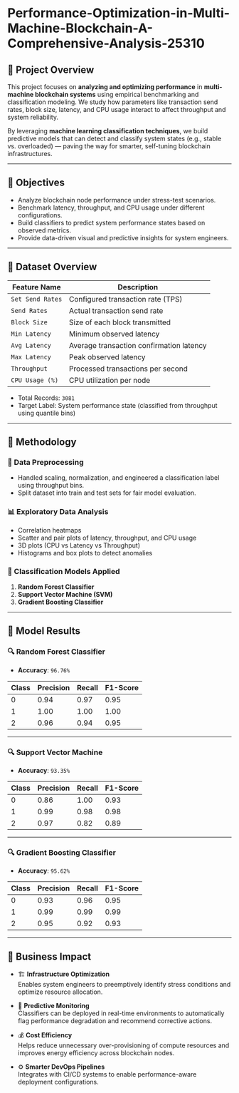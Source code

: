 # Performance-Optimization-in-Multi-Machine-Blockchain-A-Comprehensive-Analysis-25310
## 📌 Project Overview

This project focuses on **analyzing and optimizing performance** in **multi-machine blockchain systems** using empirical benchmarking and classification modeling. We study how parameters like transaction send rates, block size, latency, and CPU usage interact to affect throughput and system reliability.

By leveraging **machine learning classification techniques**, we build predictive models that can detect and classify system states (e.g., stable vs. overloaded) — paving the way for smarter, self-tuning blockchain infrastructures.

---

## 🎯 Objectives

- Analyze blockchain node performance under stress-test scenarios.
- Benchmark latency, throughput, and CPU usage under different configurations.
- Build classifiers to predict system performance states based on observed metrics.
- Provide data-driven visual and predictive insights for system engineers.

---

## 📁 Dataset Overview

| Feature Name       | Description                                |
|--------------------|--------------------------------------------|
| `Set Send Rates`   | Configured transaction rate (TPS)          |
| `Send Rates`       | Actual transaction send rate               |
| `Block Size`       | Size of each block transmitted             |
| `Min Latency`      | Minimum observed latency                   |
| `Avg Latency`      | Average transaction confirmation latency   |
| `Max Latency`      | Peak observed latency                      |
| `Throughput`       | Processed transactions per second          |
| `CPU Usage (%)`    | CPU utilization per node                   |

- Total Records: `3081`
- Target Label: System performance state (classified from throughput using quantile bins)

---

## 🧪 Methodology

### 🧼 Data Preprocessing
- Handled scaling, normalization, and engineered a classification label using throughput bins.
- Split dataset into train and test sets for fair model evaluation.

### 📊 Exploratory Data Analysis
- Correlation heatmaps
- Scatter and pair plots of latency, throughput, and CPU usage
- 3D plots (CPU vs Latency vs Throughput)
- Histograms and box plots to detect anomalies

### 🤖 Classification Models Applied
1. **Random Forest Classifier**
2. **Support Vector Machine (SVM)**
3. **Gradient Boosting Classifier**

---

## 🧠 Model Results

### 🔍 Random Forest Classifier
- **Accuracy**: `96.76%`

| Class | Precision | Recall | F1-Score |
|-------|-----------|--------|----------|
|   0   |   0.94    |  0.97  |   0.95   |
|   1   |   1.00    |  1.00  |   1.00   |
|   2   |   0.96    |  0.94  |   0.95   |

---

### 🔍 Support Vector Machine
- **Accuracy**: `93.35%`

| Class | Precision | Recall | F1-Score |
|-------|-----------|--------|----------|
|   0   |   0.86    |  1.00  |   0.93   |
|   1   |   0.99    |  0.98  |   0.98   |
|   2   |   0.97    |  0.82  |   0.89   |

---

### 🔍 Gradient Boosting Classifier
- **Accuracy**: `95.62%`

| Class | Precision | Recall | F1-Score |
|-------|-----------|--------|----------|
|   0   |   0.93    |  0.96  |   0.95   |
|   1   |   0.99    |  0.99  |   0.99   |
|   2   |   0.95    |  0.92  |   0.93   |

---


## 💼 Business Impact

- 🏗 **Infrastructure Optimization**  
  Enables system engineers to preemptively identify stress conditions and optimize resource allocation.

- 🧠 **Predictive Monitoring**  
  Classifiers can be deployed in real-time environments to automatically flag performance degradation and recommend corrective actions.

- 💰 **Cost Efficiency**  
  Helps reduce unnecessary over-provisioning of compute resources and improves energy efficiency across blockchain nodes.

- ⚙️ **Smarter DevOps Pipelines**  
  Integrates with CI/CD systems to enable performance-aware deployment configurations.

